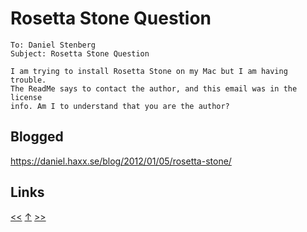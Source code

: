# Rosetta Stone Question

    To: Daniel Stenberg
    Subject: Rosetta Stone Question

    I am trying to install Rosetta Stone on my Mac but I am having trouble.
    The ReadMe says to contact the author, and this email was in the license
    info. Am I to understand that you are the author?
    
## Blogged

<https://daniel.haxx.se/blog/2012/01/05/rosetta-stone/>
## Links

[<<](../2011/2011-05-27.md) [↑](../) [>>](2012-05-10.md)
